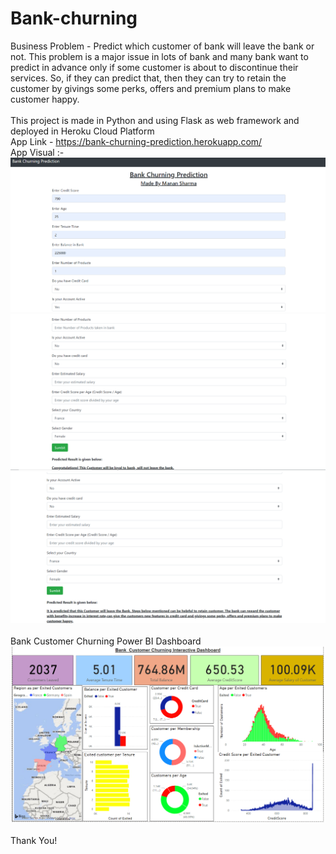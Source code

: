 # Bank-churning
Business Problem - Predict which customer of bank will leave the bank or not. This problem is a major issue in lots of bank and many bank want to predict in advance only if some customer is about to discontinue their services. So, if they can predict that, then they can try to retain the customer by givings some perks, offers and premium plans to make customer happy.
<br><br>
This project is made in Python and using Flask as web framework and deployed in Heroku Cloud Platform
<br>
App Link - https://bank-churning-prediction.herokuapp.com/
<br>
App Visual :- 
<br>
<img src = "https://github.com/manansharma27/Bank-churning/blob/master/img.PNG">
<br>
<img src = "https://github.com/manansharma27/Bank-churning/blob/master/image.PNG">
<br>
<img src = "https://github.com/manansharma27/Bank-churning/blob/master/img3.PNG">
<br>
<br>
Bank Customer Churning Power BI Dashboard
<img src = "https://github.com/manansharma27/Bank-churning/blob/master/Bank_CustomerChurning.PNG">
<br>
<br>
Thank You!

